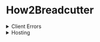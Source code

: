 # How2Breadcutter
<details>
  <summary>Client Errors</summary>
 
  - 4206: Your device isn't connecting to the server properly. Check your proxy settings (Fiddler, mitm, etc) and try again.
    - Potential places for error:
      - The client cannot properly establish an encrypted connection to the local server.
      - The server is not properly handling the query_cur_region request.
      - Your proxy isn't setup properly and isn't redirecting the query_cur_region request.
    - Solutions to the problem:
      - Add the keystore.p12 certificate to your system's trusted certificate root authority list.
      - Double-check you can access https://127.0.0.1/query_cur_region in the browser.
      - Check the settings for the proxy you are using (ex. Fiddler with its Fiddlerscript, MiTMProxy with its Python script, etc.)
</details>
<details>
  <summary>Hosting</summary>
 
  1. [How to host in Pterodactyl](../../blob/main/hosting/pterodactyl.md)
</details>
